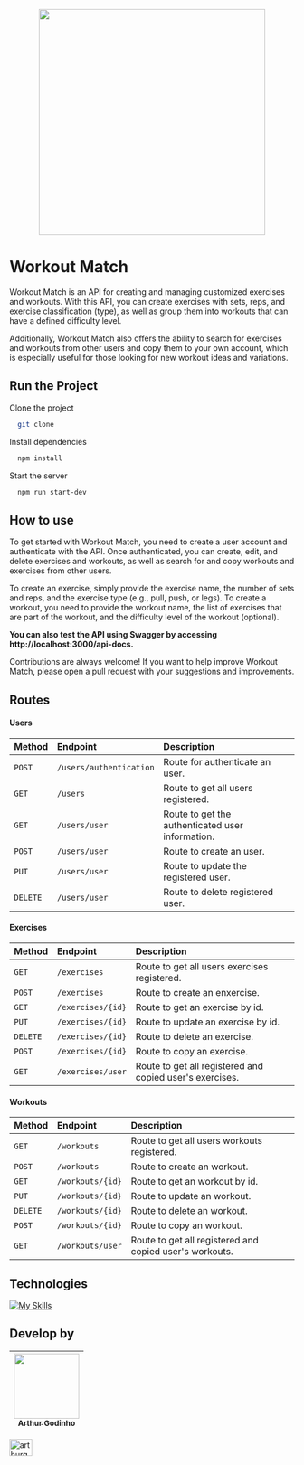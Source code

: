 
<p align="center">
  <a href="https://academy.mjvinnovation.com/br/mjvschool/">
    <img width=400px src="https://content.mjvinnovation.com/hubfs/MJV%20School/Logo%20School.jpeg"/>
  </a>
</p> 



# Workout Match

Workout Match is an API for creating and managing customized exercises and workouts. With this API, you can create exercises with sets, reps, and exercise classification (type), as well as group them into workouts that can have a defined difficulty level.

Additionally, Workout Match also offers the ability to search for exercises and workouts from other users and copy them to your own account, which is especially useful for those looking for new workout ideas and variations.


## Run the Project

Clone the project

```bash
  git clone
```

Install dependencies

```bash
  npm install
```

Start the server

```bash
  npm run start-dev
```


## How to use 

To get started with Workout Match, you need to create a user account and authenticate with the API. Once authenticated, you can create, edit, and delete exercises and workouts, as well as search for and copy workouts and exercises from other users.

To create an exercise, simply provide the exercise name, the number of sets and reps, and the exercise type (e.g., pull, push, or legs). To create a workout, you need to provide the workout name, the list of exercises that are part of the workout, and the difficulty level of the workout (optional).

<strong> You can also test the API using Swagger by accessing http://localhost:3000/api-docs. </strong>

Contributions are always welcome! If you want to help improve Workout Match, please open a pull request with your suggestions and improvements.
## Routes

#### Users

| Method    | Endpoint | Description                |
| :-------- | :------- | :------------------------- |
| `POST`    | `/users/authentication` | Route for authenticate an user. |
|`GET`| `/users`| Route to get all users registered. |
|`GET`| `/users/user`| Route to get the authenticated user information.|
| `POST`    | `/users/user` | Route to create an user.|
| `PUT`    | `/users/user` | Route to update the registered user.|
| `DELETE`    | `/users/user` | Route to delete registered user.|


#### Exercises

| Method    | Endpoint | Description                |
| :-------- | :------- | :------------------------- |
| `GET`    | `/exercises` | Route to get all users exercises registered.|
|`POST`| `/exercises`| Route to create an enxercise.|
|`GET`| `/exercises/{id}`| Route to get an exercise by id.|
|`PUT`| `/exercises/{id}`| Route to update an exercise by id.|
|`DELETE`| `/exercises/{id}`| Route to delete an exercise.|
|`POST`| `/exercises/{id}`| Route to copy an exercise. |
| `GET`    | `/exercises/user` | Route to get all registered and copied user's exercises.|


#### Workouts

| Method    | Endpoint | Description                |
| :-------- | :------- | :------------------------- |
| `GET`    | `/workouts` | Route to get all users workouts registered.|
|`POST`| `/workouts`| Route to create an workout.|
|`GET`| `/workouts/{id}`| Route to get an workout by id.|
|`PUT`| `/workouts/{id}`| Route to update an workout.|
|`DELETE`| `/workouts/{id}`| Route to delete an workout.|
|`POST`| `/workouts/{id}`| Route to copy an workout. |
| `GET`    | `/workouts/user` | Route to get all registered and copied user's workouts.|


## Technologies

[![My Skills](https://skillicons.dev/icons?i=mongodb,nodejs,express,typescript,javascript&theme=dark)](https://skillicons.dev)

## Develop by

| [<img src="https://avatars.githubusercontent.com/u/31219833?v=4" width=115><br><sub>Arthur Godinho</sub>](https://github.com/arthurgbsf) | 
| :---: |
<a href="https://linkedin.com/in/arthurgodinhobarbosa" target="blank"><img align="center" src="https://raw.githubusercontent.com/rahuldkjain/github-profile-readme-generator/master/src/images/icons/Social/linked-in-alt.svg" alt="arthurgodinhobarbosa" height="30" width="40" /></a>
